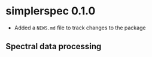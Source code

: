 # simplerspec 0.1.0

* Added a `NEWS.md` file to track changes to the package

## Spectral data processing
    